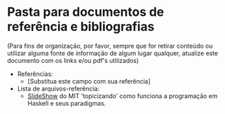 # Pasta para documentos de referência e bibliografias
 (Para fins de organização, por favor, sempre que for retirar conteúdo ou utilizar alguma fonte de informação de algum lugar qualquer, atualize este documento com os links e/ou pdf's utilizados)
 - Referências:
   * [Substitua este campo com sua referência]
 - Lista de arquivos-referência:
   * [SlideShow](https://github.com/marialmeida1/study-lp_seminariohaskell/blob/master/References/day1.pdf) do MIT 'topicizando' como funciona a programação em Haskell e seus paradigmas. 
